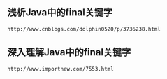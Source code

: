 ## 浅析Java中的final关键字
	http://www.cnblogs.com/dolphin0520/p/3736238.html

## 深入理解Java中的final关键字
	http://www.importnew.com/7553.html